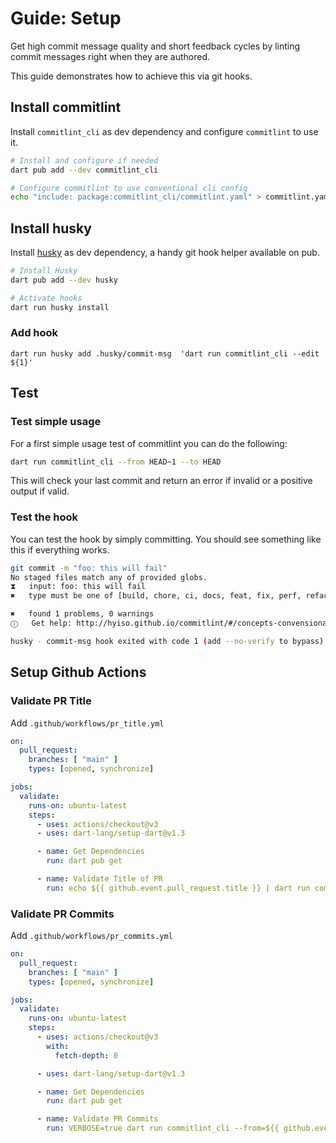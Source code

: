 # Guide: Setup

Get high commit message quality and short feedback cycles by linting commit messages right when they are authored.

This guide demonstrates how to achieve this via git hooks.

## Install commitlint

Install `commitlint_cli` as dev dependency and configure `commitlint` to use it.

```bash
# Install and configure if needed
dart pub add --dev commitlint_cli

# Configure commitlint to use conventional cli config
echo "include: package:commitlint_cli/commitlint.yaml" > commitlint.yaml
```

## Install husky

Install [husky](https://pub.dev/packages/husky) as dev dependency, a handy git hook helper available on pub.

```sh
# Install Husky 
dart pub add --dev husky

# Activate hooks
dart run husky install
```

### Add hook

```
dart run husky add .husky/commit-msg  'dart run commitlint_cli --edit ${1}'
```

## Test

### Test simple usage

For a first simple usage test of commitlint you can do the following:

```bash
dart run commitlint_cli --from HEAD~1 --to HEAD
```

This will check your last commit and return an error if invalid or a positive output if valid.

### Test the hook

You can test the hook by simply committing. You should see something like this if everything works.

```bash
git commit -m "foo: this will fail"
No staged files match any of provided globs.
⧗   input: foo: this will fail
✖   type must be one of [build, chore, ci, docs, feat, fix, perf, refactor, revert, style, test] [type-enum]

✖   found 1 problems, 0 warnings
ⓘ   Get help: http://hyiso.github.io/commitlint/#/concepts-convensional-commits

husky - commit-msg hook exited with code 1 (add --no-verify to bypass)
```

## Setup Github Actions

### Validate PR Title
Add `.github/workflows/pr_title.yml`
```yaml
on:
  pull_request:
    branches: [ "main" ]
    types: [opened, synchronize]

jobs:
  validate:
    runs-on: ubuntu-latest
    steps:
      - uses: actions/checkout@v3
      - uses: dart-lang/setup-dart@v1.3

      - name: Get Dependencies
        run: dart pub get

      - name: Validate Title of PR
        run: echo ${{ github.event.pull_request.title }} | dart run commitlint_cli
```

### Validate PR Commits
Add `.github/workflows/pr_commits.yml`
```yaml
on:
  pull_request:
    branches: [ "main" ]
    types: [opened, synchronize]

jobs:
  validate:
    runs-on: ubuntu-latest
    steps:
      - uses: actions/checkout@v3
        with:
          fetch-depth: 0

      - uses: dart-lang/setup-dart@v1.3

      - name: Get Dependencies
        run: dart pub get

      - name: Validate PR Commits
        run: VERBOSE=true dart run commitlint_cli --from=${{ github.event.pull_request.head.sha }}~${{ github.event.pull_request.commits }} --to=${{ github.event.pull_request.head.sha }} --config lib/commitlint.yaml
```
